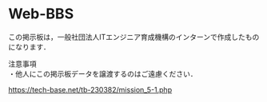 # Web-BBS
この掲示板は，一般社団法人ITエンジニア育成機構のインターンで作成したものになります．

注意事項<br>
・他人にこの掲示板データを譲渡するのはご遠慮ください．

https://tech-base.net/tb-230382/mission_5-1.php
